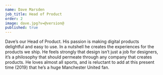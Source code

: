```yaml
---
name: Dave Marsden
job_title: Head of Product
order: 2
image: dave.jpg?v=@version@
published: true
---
```


Dave’s our Head of Product. His passion is making digital products delightful and easy to use. In a nutshell he creates the experiences for the products we ship. He feels strongly that design isn’t just a job for designers, it’s a philosophy that should permeate through any company that creates products. He loves almost all sports, and is reluctant to add at this present time (2019) that he’s a huge Manchester United fan.

